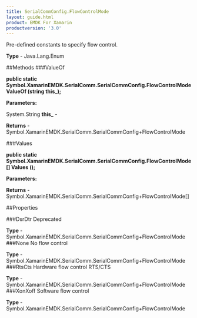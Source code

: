 ```yaml
---
title: SerialCommConfig.FlowControlMode
layout: guide.html
product: EMDK For Xamarin 
productversion: '3.0' 
---
```

Pre-defined constants to specify flow control.


**Type** - Java.Lang.Enum

##Methods
###ValueOf

**public static Symbol.XamarinEMDK.SerialComm.SerialCommConfig.FlowControlMode ValueOf (string this_);**


        

**Parameters:**

System.String **this_**  - 
        

**Returns** - Symbol.XamarinEMDK.SerialComm.SerialCommConfig+FlowControlMode

###Values

**public static Symbol.XamarinEMDK.SerialComm.SerialCommConfig.FlowControlMode[] Values ();**


        

**Parameters:**

**Returns** - Symbol.XamarinEMDK.SerialComm.SerialCommConfig+FlowControlMode[]

##Properties

###DsrDtr
Deprecated

**Type** - Symbol.XamarinEMDK.SerialComm.SerialCommConfig+FlowControlMode
###None
No flow control

**Type** - Symbol.XamarinEMDK.SerialComm.SerialCommConfig+FlowControlMode
###RtsCts
Hardware flow control RTS/CTS

**Type** - Symbol.XamarinEMDK.SerialComm.SerialCommConfig+FlowControlMode
###XonXoff
Software flow control

**Type** - Symbol.XamarinEMDK.SerialComm.SerialCommConfig+FlowControlMode
